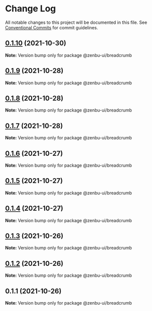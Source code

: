 # Change Log

All notable changes to this project will be documented in this file.
See [Conventional Commits](https://conventionalcommits.org) for commit guidelines.

## [0.1.10](https://github.com/KodepandaID/zenbu-ui/compare/@zenbu-ui/breadcrumb@0.1.9...@zenbu-ui/breadcrumb@0.1.10) (2021-10-30)

**Note:** Version bump only for package @zenbu-ui/breadcrumb





## [0.1.9](https://github.com/KodepandaID/zenbu-ui/compare/@zenbu-ui/breadcrumb@0.1.8...@zenbu-ui/breadcrumb@0.1.9) (2021-10-28)

**Note:** Version bump only for package @zenbu-ui/breadcrumb





## [0.1.8](https://github.com/KodepandaID/zenbu-ui/compare/@zenbu-ui/breadcrumb@0.1.7...@zenbu-ui/breadcrumb@0.1.8) (2021-10-28)

**Note:** Version bump only for package @zenbu-ui/breadcrumb





## [0.1.7](https://github.com/KodepandaID/zenbu-ui/compare/@zenbu-ui/breadcrumb@0.1.6...@zenbu-ui/breadcrumb@0.1.7) (2021-10-28)

**Note:** Version bump only for package @zenbu-ui/breadcrumb





## [0.1.6](https://github.com/KodepandaID/zenbu-ui/compare/@zenbu-ui/breadcrumb@0.1.5...@zenbu-ui/breadcrumb@0.1.6) (2021-10-27)

**Note:** Version bump only for package @zenbu-ui/breadcrumb





## [0.1.5](https://github.com/KodepandaID/zenbu-ui/compare/@zenbu-ui/breadcrumb@0.1.4...@zenbu-ui/breadcrumb@0.1.5) (2021-10-27)

**Note:** Version bump only for package @zenbu-ui/breadcrumb





## [0.1.4](https://github.com/KodepandaID/zenbu-ui/compare/@zenbu-ui/breadcrumb@0.1.3...@zenbu-ui/breadcrumb@0.1.4) (2021-10-27)

**Note:** Version bump only for package @zenbu-ui/breadcrumb





## [0.1.3](https://github.com/KodepandaID/zenbu-ui/compare/@zenbu-ui/breadcrumb@0.1.2...@zenbu-ui/breadcrumb@0.1.3) (2021-10-26)

**Note:** Version bump only for package @zenbu-ui/breadcrumb





## [0.1.2](https://github.com/KodepandaID/zenbu-ui/compare/@zenbu-ui/breadcrumb@0.1.1...@zenbu-ui/breadcrumb@0.1.2) (2021-10-26)

**Note:** Version bump only for package @zenbu-ui/breadcrumb





## 0.1.1 (2021-10-26)

**Note:** Version bump only for package @zenbu-ui/breadcrumb
